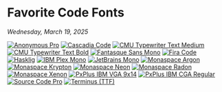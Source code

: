 # Favorite Code Fonts
*Wednesday, March 19, 2025*

<a href="https://marksimonson.com/fonts/view/anonymous/" title="Anonymous Pro">![Anonymous Pro](images/fonts/Anonymous%20Pro.png)</a>
<a href="https://github.com/microsoft/cascadia-code" title="Cascadia Code">![Cascadia Code](images/fonts/Cascadia%20Code.png)</a>
<a href="https://cm-unicode.sourceforge.io/download.html" title="CMU Typewriter Text Medium">![CMU Typewriter Text Medium](images/fonts/CMU%20Typewriter%20Text%20Medium.png)</a>
<a href="https://cm-unicode.sourceforge.io/download.html" title="CMU Typewriter Text Bold">![CMU Typewriter Text Bold](images/fonts/CMU%20Typewriter%20Text%20Bold.png)</a>
<a href="https://github.com/belluzj/fantasque-sans" title="Fantasque Sans Mono">![Fantasque Sans Mono](images/fonts/Fantasque%20Sans%20Mono.png)</a>
<a href="https://github.com/tonsky/FiraCode" title="Fira Code">![Fira Code](images/fonts/Fira%20Code.png)</a>
<a href="https://github.com/i-tu/Hasklig" title="Hasklig">![Hasklig](images/fonts/Hasklig.png)</a>
<a href="https://ibm.com/plex/" title="IBM Plex Mono">![IBM Plex Mono](images/fonts/IBM%20Plex%20Mono.png)</a>
<a href="https://jetbrains.com/lp/mono/" title="JetBrains Mono">![JetBrains Mono](images/fonts/JetBrains%20Mono.png)</a>
<a href="https://monaspace.githubnext.com/" title="Monaspace Argon">![Monaspace Argon](images/fonts/Monaspace%20Argon.png)</a>
<a href="https://monaspace.githubnext.com/" title="Monaspace Krypton">![Monaspace Krypton](images/fonts/Monaspace%20Krypton.png)</a>
<a href="https://monaspace.githubnext.com/" title="Monaspace Neon">![Monaspace Neon](images/fonts/Monaspace%20Neon.png)</a>
<a href="https://monaspace.githubnext.com/" title="Monaspace Radon">![Monaspace Radon](images/fonts/Monaspace%20Radon.png)</a>
<a href="https://monaspace.githubnext.com/" title="Monaspace Xenon">![Monaspace Xenon](images/fonts/Monaspace%20Xenon.png)</a>
<a href="https://int10h.org/oldschool-pc-fonts/fontlist/font?ibm_vga_9x16" title="PxPlus IBM VGA 9x14">![PxPlus IBM VGA 9x14](images/fonts/PxPlus%20IBM%20VGA%209x16.png)</a>
<a href="https://int10h.org/oldschool-pc-fonts/fontlist/font?ibm_cga" title="PxPlus IBM CGA Regular">![PxPlus IBM CGA Regular](images/fonts/PxPlus%20IBM%20CGA%20Regular.png)</a>
<a href="https://github.com/adobe-fonts/source-code-pro" title="Source Code Pro">![Source Code Pro](images/fonts/Source%20Code%20Pro.png)</a>
<a href="https://files.ax86.net/terminus-ttf/" title="Terminus (TTF)">![Terminus (TTF)](images/fonts/Terminus%20(TTF).png)</a>
